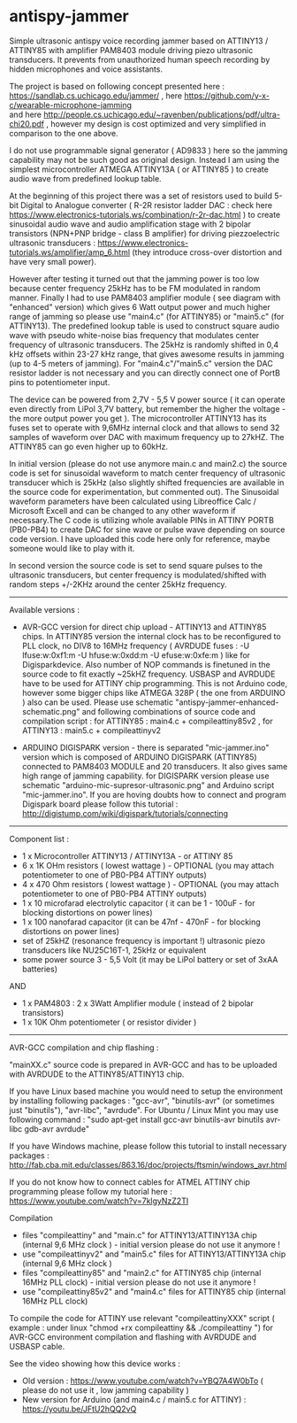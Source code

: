 # antispy-jammer
Simple ultrasonic antispy voice recording jammer based on ATTINY13 / ATTINY85 with amplifier PAM8403 module driving piezo ultrasonic transducers. It prevents from unauthorized human speech recording by hidden microphones and voice assistants.

The project is based on following concept presented here : https://sandlab.cs.uchicago.edu/jammer/  , 
here https://github.com/y-x-c/wearable-microphone-jamming  
and here  http://people.cs.uchicago.edu/~ravenben/publications/pdf/ultra-chi20.pdf , however my design is cost optimized and very simplified in comparison to the one above.

I do not use programmable signal generator ( AD9833 ) here so the jamming capability may not be such good as original design. 
Instead I am using the simplest microcontroller ATMEGA ATTINY13A ( or ATTINY85 ) to create audio wave from predefined lookup table. 

At the beginning of this project there was a set of resistors used to build 5-bit Digital to Analogue converter ( R-2R resistor ladder DAC : check here https://www.electronics-tutorials.ws/combination/r-2r-dac.html ) to create sinusoidal audio wave and audio amplification stage with 2 bipolar transistors (NPN+PNP bridge - class B amplifier) for driving piezzoelectric ultrasonic transducers : https://www.electronics-tutorials.ws/amplifier/amp_6.html (they introduce cross-over distortion  and have very small power). 

However after testing  it turned out that the jamming power is too low because center frequency 25kHz has to be FM modulated in random manner. Finally I had to use PAM8403 amplifier module ( see diagram with "enhanced" version) which gives 6 Watt output power and much higher range of jamming so please use "main4.c" (for ATTINY85) or "main5.c" (for ATTINY13). The predefined lookup table is used to construct square audio wave  with pseudo white-noise bias frequency that modulates center frequency of ultrasonic transducers. The 25kHz is randomly shifted in 0,4 kHz offsets within 23-27 kHz range, that gives awesome results in jamming (up to 4-5 meters of jamming). For "main4.c"/"main5.c" version the DAC resistor ladder is not necessary and you can directly connect one of PortB pins to potentiometer input.

The device can be powered from 2,7V - 5,5 V power source ( it can operate even directly from LiPol 3,7V battery, but remember the higher the voltage - the more output power you get ). The microcontroller ATTINY13 has its fuses set to operate with 9,6MHz internal clock and that allows to send 32 samples of waveform over DAC with maximum frequency up to 27kHZ. The ATTINY85 can go even higher up to 60kHz.

In initial version (please do not use anymore main.c and main2.c) the source code is set for sinusoidal waveform to match  center frequency of ultrasonic transducer which is 25kHz (also slightly shifted frequencies are available in the source code for experimentation, but commented out). The Sinusoidal waveform parameters have been calculated using Libreoffice Calc / Microsoft Excell and can be changed to any other waveform if necessary.The C code is utilizing whole available PINs in ATTINY PORTB (PB0-PB4) to create DAC for sine wave or pulse wave depending on source code version.  I have uploaded this code here only for reference, maybe someone would like to play with it.

In second version the source code is set to send square pulses to the ultrasonic transducers, but center frequency is modulated/shifted with random steps +/-2KHz around the center 25kHz frequency.

---

Available versions :

- AVR-GCC version for direct chip upload - ATTINY13 and ATTINY85 chips. 
In ATTINY85 version the internal clock has to be reconfigured to PLL clock, no DIV8 to 16MHz frequency ( AVRDUDE fuses : -U lfuse:w:0xf1:m -U hfuse:w:0xdd:m -U efuse:w:0xfe:m  ) like for Digisparkdevice.  Also number of NOP commands is finetuned in the source code to fit exactly ~25kHZ frequency. USBASP and AVRDUDE have to be used for ATTINY chip programming. This is not Arduino code, however some bigger chips like ATMEGA 328P ( the one from ARDUINO ) also can be used. 
Please use schematic "antispy-jammer-enhanced-schematic.png" and following combinations of source code and compilation script :
for ATTINY85 : main4.c   +  compileattiny85v2 ,
for ATTINY13 : main5.c   +  compileattinyv2 
 

- ARDUINO DIGISPARK version - there is separated "mic-jammer.ino" version which is composed of ARDUINO DIGISPARK (ATTINY85) connected to PAM8403 MODULE and 20 transducers. It also gives same high range of jamming capability.
 for DIGISPARK version please use schematic "arduino-mic-supresor-ultrasonic.png" and Arduino script "mic-jammer.ino".  If you are hoving doubts how to connect and program Digispark board please follow this tutorial : http://digistump.com/wiki/digispark/tutorials/connecting
 

-------------------------------------------------------------------------------------

Component list :

- 1 x Microcontroller ATTINY13 / ATTINY13A - or ATTINY 85  
- 6 x 1K OHm resistors ( lowest wattage ) - OPTIONAL (you may attach potentiometer to one of PB0-PB4 ATTINY outputs) 
- 4 x 470 Ohm resistors ( lowest wattage ) - OPTIONAL (you may attach potentiometer to one of PB0-PB4 ATTINY outputs) 
- 1 x 10 microfarad electrolytic capacitor ( it can be 1 - 100uF - for blocking distortions on power lines)
- 1 x 100 nanofarad capacitor (it can be 47nf - 470nF - for blocking distortions on power lines)
- set of 25kHZ (resonance frequency is important !)  ultrasonic piezo transducers like NU25C16T-1, 25kHz or equivalent
- some power source 3 - 5,5 Volt (it may be LiPol battery or set of 3xAA batteries)

AND 

- 1 x PAM4803 : 2 x 3Watt Amplifier module ( instead of 2 bipolar transistors) 
- 1 x 10K Ohm potentiometer ( or resistor divider )


-------------------------------------------------------------------------------------

AVR-GCC compilation and chip flashing :

"mainXX.c" source code is prepared in AVR-GCC and has to be uploaded with AVRDUDE to the ATTINY85/ATTINY13 chip.

If you have Linux based machine you would need to setup the environment by installing following packages : "gcc-avr", "binutils-avr" (or sometimes just "binutils"), "avr-libc", "avrdude". For Ubuntu / Linux Mint you may use following command : "sudo apt-get install gcc-avr binutils-avr binutils avr-libc gdb-avr avrdude"

If you have Windows machine, please follow this tutorial to install necessary packages : http://fab.cba.mit.edu/classes/863.16/doc/projects/ftsmin/windows_avr.html

If you do not know how to connect cables for ATMEL ATTINY chip programming please follow my tutorial here : https://www.youtube.com/watch?v=7klgyNzZ2TI


Compilation

- files "compileattiny" and "main.c" for ATTINY13/ATTINY13A chip  (internal 9,6 MHz clock )   - initial version please do not use it anymore !
- use "compileattinyv2" and "main5.c" files for ATTINY13/ATTINY13A chip  (internal 9,6 MHz clock )
- files "compileattiny85" and "main2.c" for ATTINY85 chip  (internal 16MHz PLL clock)  - initial version please do not use it anymore !
- use "compileattiny85v2" and "main4.c" files for ATTINY85 chip  (internal 16MHz PLL clock)

To compile the code for ATTINY use relevant "compileattinyXXX" script ( example : under linux "chmod +rx compileattiny && ./compileattiny ") for AVR-GCC environment compilation and flashing with AVRDUDE and USBASP cable.  

See the video showing how this device works :
- Old version : https://www.youtube.com/watch?v=YBQ7A4W0bTo   ( please do not use it , low jamming capability )
- New version for Arduino (and main4.c / main5.c for ATTINY) : https://youtu.be/JFtU2hQQ2vQ



